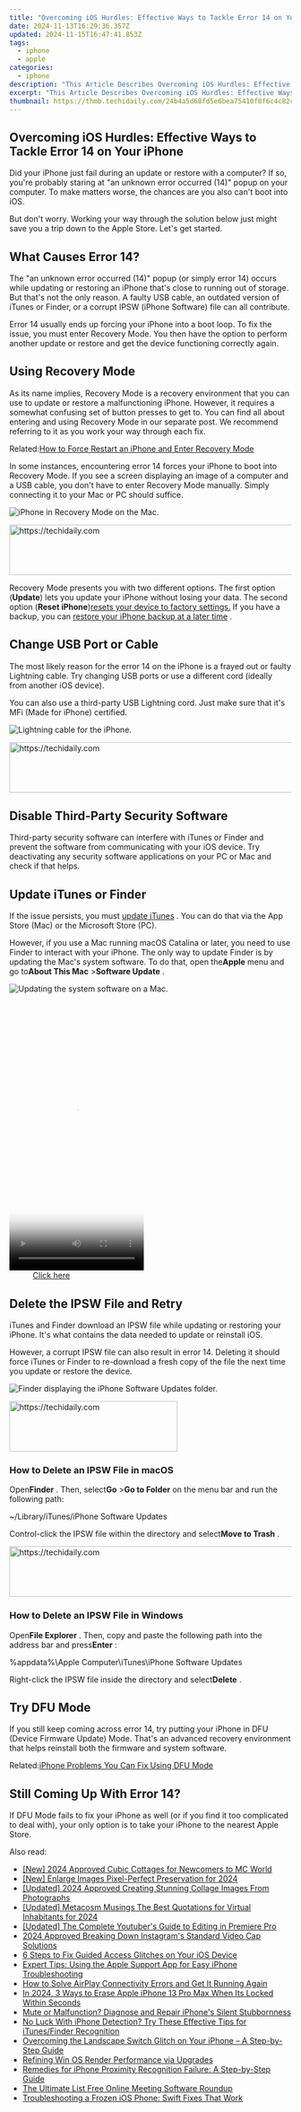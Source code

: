 ```yaml
---
title: "Overcoming iOS Hurdles: Effective Ways to Tackle Error 14 on Your iPhone"
date: 2024-11-13T16:29:36.357Z
updated: 2024-11-15T16:47:41.853Z
tags:
  - iphone
  - apple
categories:
  - iphone
description: "This Article Describes Overcoming iOS Hurdles: Effective Ways to Tackle Error 14 on Your iPhone"
excerpt: "This Article Describes Overcoming iOS Hurdles: Effective Ways to Tackle Error 14 on Your iPhone"
thumbnail: https://thmb.techidaily.com/24b4a5d68fd5e6bea75410f8f6c4c82cdd5bcbea33115cb8218e3e0a99c10ef2.jpg
---
```


## Overcoming iOS Hurdles: Effective Ways to Tackle Error 14 on Your iPhone

 Did your iPhone just fail during an update or restore with a computer? If so, you're probably staring at "an unknown error occurred (14)" popup on your computer. To make matters worse, the chances are you also can't boot into iOS.

 But don't worry. Working your way through the solution below just might save you a trip down to the Apple Store. Let's get started.

## What Causes Error 14?

 The "an unknown error occurred (14)" popup (or simply error 14) occurs while updating or restoring an iPhone that's close to running out of storage. But that's not the only reason. A faulty USB cable, an outdated version of iTunes or Finder, or a corrupt IPSW (iPhone Software) file can all contribute.

 Error 14 usually ends up forcing your iPhone into a boot loop. To fix the issue, you must enter Recovery Mode. You then have the option to perform another update or restore and get the device functioning correctly again.

## Using Recovery Mode

 As its name implies, Recovery Mode is a recovery environment that you can use to update or restore a malfunctioning iPhone. However, it requires a somewhat confusing set of button presses to get to. You can find all about entering and using Recovery Mode in our separate post. We recommend referring to it as you work your way through each fix.

 Related:[How to Force Restart an iPhone and Enter Recovery Mode](https://www.makeuseof.com/tag/restart-iphone-recovery-mode/)

 In some instances, encountering error 14 forces your iPhone to boot into Recovery Mode. If you see a screen displaying an image of a computer and a USB cable, you don't have to enter Recovery Mode manually. Simply connecting it to your Mac or PC should suffice.

![iPhone in Recovery Mode on the Mac.](https://static1.makeuseofimages.com/wordpress/wp-content/uploads/2021/09/1-recovery-mode.png)

<!-- affiliate ads begin -->
<a href="https://appsumo.8odi.net/c/5597632/2043618/7443" target="_top" id="2043618">
  <img src="//a.impactradius-go.com/display-ad/7443-2043618" border="0" alt="https://techidaily.com" width="728" height="90"/>
</a>
<img height="0" width="0" src="https://appsumo.8odi.net/i/5597632/2043618/7443" style="position:absolute;visibility:hidden;" border="0" />
<!-- affiliate ads end -->

 Recovery Mode presents you with two different options. The first option (**Update**) lets you update your iPhone without losing your data. The second option (**Reset iPhone**)[resets your device to factory settings.](https://www.makeuseof.com/tag/how-to-factory-reset-iphone-ipad/) If you have a backup, you can [restore your iPhone backup at a later time](https://www.makeuseof.com/tag/restore-iphone-ipad-from-backup/) .

## Change USB Port or Cable

 The most likely reason for the error 14 on the iPhone is a frayed out or faulty Lightning cable. Try changing USB ports or use a different cord (ideally from another iOS device).

 You can also use a third-party USB Lightning cord. Just make sure that it's MFi (Made for iPhone) certified.

![Lightning cable for the iPhone.](https://static1.makeuseofimages.com/wordpress/wp-content/uploads/2021/09/2-lightning-cable.jpg)

<!-- affiliate ads begin -->
<a href="https://unicoeye.pxf.io/c/5597632/2134218/18498" target="_top" id="2134218">
  <img src="//a.impactradius-go.com/display-ad/18498-2134218" border="0" alt="https://techidaily.com" width="728" height="90"/>
</a>
<img height="0" width="0" src="https://unicoeye.pxf.io/i/5597632/2134218/18498" style="position:absolute;visibility:hidden;" border="0" />
<!-- affiliate ads end -->

## Disable Third-Party Security Software

 Third-party security software can interfere with iTunes or Finder and prevent the software from communicating with your iOS device. Try deactivating any security software applications on your PC or Mac and check if that helps.

## Update iTunes or Finder

 If the issue persists, you must [update iTunes](https://www.makeuseof.com/how-to-update-itunes-mac/) . You can do that via the App Store (Mac) or the Microsoft Store (PC).

 However, if you use a Mac running macOS Catalina or later, you need to use Finder to interact with your iPhone. The only way to update Finder is by updating the Mac's system software. To do that, open the**Apple** menu and go to**About This Mac** \>**Software Update** .

![Updating the system software on a Mac.](https://static1.makeuseofimages.com/wordpress/wp-content/uploads/2021/09/3-update-system-software.png)

<!-- affiliate ads begin -->
<span id="1770544">
					<video width="240" height="480" style="cursor:pointer"
           poster="//a.impactradius-go.com/display-clicktoplayimage/1770544.png"
           onclick="if(!this.playClicked){this.play();this.setAttribute('controls',true);this.playClicked=true;}">
	   <source src="//a.impactradius-go.com/display-ad/20702-1770544">
	   <img src="//a.impactradius-go.com/display-clicktoplayimage/1770544.png" style="border: none; height: 100%; width: 100%; object-fit: contain">
	</video>
	<div style="width:150px;text-align:center"><a href="javascript:window.open(decodeURIComponent('https%3A%2F%2Ftokenmetrics.sjv.io%2Fc%2F5597632%2F1770544%2F20702'), '_blank');void(0);">Click here</a></div>
</span>
<img height="0" width="0" src="https://imp.pxf.io/i/5597632/1770544/20702" style="position:absolute;visibility:hidden;" border="0" />
<!-- affiliate ads end -->

## Delete the IPSW File and Retry

 iTunes and Finder download an IPSW file while updating or restoring your iPhone. It's what contains the data needed to update or reinstall iOS.

 However, a corrupt IPSW file can also result in error 14\. Deleting it should force iTunes or Finder to re-download a fresh copy of the file the next time you update or restore the device.

![Finder displaying the iPhone Software Updates folder.](https://static1.makeuseofimages.com/wordpress/wp-content/uploads/2021/09/4-ipsw-folder.png)

<!-- affiliate ads begin -->
<a href="https://aligracehair.sjv.io/c/5597632/1885943/19272" target="_top" id="1885943">
  <img src="//a.impactradius-go.com/display-ad/19272-1885943" border="0" alt="https://techidaily.com" width="300" height="90"/>
</a>
<img height="0" width="0" src="https://aligracehair.sjv.io/i/5597632/1885943/19272" style="position:absolute;visibility:hidden;" border="0" />
<!-- affiliate ads end -->

### How to Delete an IPSW File in macOS

 Open**Finder** . Then, select**Go** \>**Go to Folder** on the menu bar and run the following path:

~/Library/iTunes/iPhone Software Updates

 Control-click the IPSW file within the directory and select**Move to Trash** .

<!-- affiliate ads begin -->
<a href="https://appsumo.8odi.net/c/5597632/2075461/7443" target="_top" id="2075461">
  <img src="//a.impactradius-go.com/display-ad/7443-2075461" border="0" alt="https://techidaily.com" width="728" height="90"/>
</a>
<img height="0" width="0" src="https://appsumo.8odi.net/i/5597632/2075461/7443" style="position:absolute;visibility:hidden;" border="0" />
<!-- affiliate ads end -->

### How to Delete an IPSW File in Windows

 Open**File Explorer** . Then, copy and paste the following path into the address bar and press**Enter** :

%appdata%\Apple Computer\iTunes\iPhone Software Updates

 Right-click the IPSW file inside the directory and select**Delete** .

## Try DFU Mode

 If you still keep coming across error 14, try putting your iPhone in DFU (Device Firmware Update) Mode. That's an advanced recovery environment that helps reinstall both the firmware and system software.

 Related:[iPhone Problems You Can Fix Using DFU Mode](https://www.makeuseof.com/tag/dfu-mode-iphone-problems/)

## Still Coming Up With Error 14?

 If DFU Mode fails to fix your iPhone as well (or if you find it too complicated to deal with), your only option is to take your iPhone to the nearest Apple Store.

<ins class="adsbygoogle"
     style="display:block"
     data-ad-format="autorelaxed"
     data-ad-client="ca-pub-7571918770474297"
     data-ad-slot="1223367746"></ins>

<ins class="adsbygoogle"
     style="display:block"
     data-ad-client="ca-pub-7571918770474297"
     data-ad-slot="8358498916"
     data-ad-format="auto"
     data-full-width-responsive="true"></ins>

<span class="atpl-alsoreadstyle">Also read:</span>
<div><ul>
<li><a href="https://screen-video-capture.techidaily.com/new-2024-approved-cubic-cottages-for-newcomers-to-mc-world/"><u>[New] 2024 Approved Cubic Cottages for Newcomers to MC World</u></a></li>
<li><a href="https://fox-blue.techidaily.com/new-enlarge-images-pixel-perfect-preservation-for-2024/"><u>[New] Enlarge Images Pixel-Perfect Preservation for 2024</u></a></li>
<li><a href="https://fox-friendly.techidaily.com/updated-2024-approved-creating-stunning-collage-images-from-photographs/"><u>[Updated] 2024 Approved Creating Stunning Collage Images From Photographs</u></a></li>
<li><a href="https://fox-links.techidaily.com/updated-metacosm-musings-the-best-quotations-for-virtual-inhabitants-for-2024/"><u>[Updated] Metacosm Musings The Best Quotations for Virtual Inhabitants for 2024</u></a></li>
<li><a href="https://facebook-record-videos.techidaily.com/updated-the-complete-youtubers-guide-to-editing-in-premiere-pro/"><u>[Updated] The Complete Youtuber's Guide to Editing in Premiere Pro</u></a></li>
<li><a href="https://instagram-video-recordings.techidaily.com/2024-approved-breaking-down-instagrams-standard-video-cap-solutions/"><u>2024 Approved Breaking Down Instagram's Standard Video Cap Solutions</u></a></li>
<li><a href="https://fox-that.techidaily.com/6-steps-to-fix-guided-access-glitches-on-your-ios-device/"><u>6 Steps to Fix Guided Access Glitches on Your iOS Device</u></a></li>
<li><a href="https://fox-that.techidaily.com/expert-tips-using-the-apple-support-app-for-easy-iphone-troubleshooting/"><u>Expert Tips: Using the Apple Support App for Easy iPhone Troubleshooting</u></a></li>
<li><a href="https://fox-that.techidaily.com/how-to-solve-airplay-connectivity-errors-and-get-it-running-again/"><u>How to Solve AirPlay Connectivity Errors and Get It Running Again</u></a></li>
<li><a href="https://ios-unlock.techidaily.com/in-2024-3-ways-to-erase-apple-iphone-13-pro-max-when-its-locked-within-seconds-by-drfone-ios/"><u>In 2024, 3 Ways to Erase Apple iPhone 13 Pro Max When Its Locked Within Seconds</u></a></li>
<li><a href="https://fox-that.techidaily.com/mute-or-malfunction-diagnose-and-repair-iphones-silent-stubbornness/"><u>Mute or Malfunction? Diagnose and Repair iPhone's Silent Stubbornness</u></a></li>
<li><a href="https://fox-that.techidaily.com/no-luck-with-iphone-detection-try-these-effective-tips-for-itunesfinder-recognition/"><u>No Luck With iPhone Detection? Try These Effective Tips for iTunes/Finder Recognition</u></a></li>
<li><a href="https://fox-that.techidaily.com/overcoming-the-landscape-switch-glitch-on-your-iphone-a-step-by-step-guide/"><u>Overcoming the Landscape Switch Glitch on Your iPhone – A Step-by-Step Guide</u></a></li>
<li><a href="https://graphic-issues.techidaily.com/refining-win-os-render-performance-via-upgrades/"><u>Refining Win OS Render Performance via Upgrades</u></a></li>
<li><a href="https://fox-that.techidaily.com/remedies-for-iphone-proximity-recognition-failure-a-step-by-step-guide/"><u>Remedies for iPhone Proximity Recognition Failure: A Step-by-Step Guide</u></a></li>
<li><a href="https://screen-sharing-recording.techidaily.com/the-ultimate-list-free-online-meeting-software-roundup/"><u>The Ultimate List Free Online Meeting Software Roundup</u></a></li>
<li><a href="https://fox-that.techidaily.com/troubleshooting-a-frozen-ios-phone-swift-fixes-that-work/"><u>Troubleshooting a Frozen iOS Phone: Swift Fixes That Work</u></a></li>
</ul></div>

